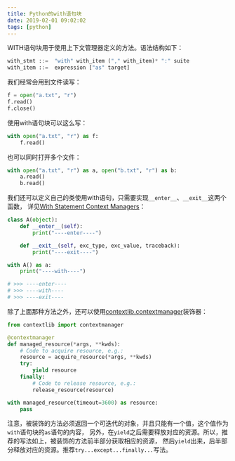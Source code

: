```yaml
---
title: Python的with语句块
date: 2019-02-01 09:02:02
tags: [python]
---
```


WITH语句块用于使用上下文管理器定义的方法。语法结构如下：

```python
with_stmt ::=  "with" with_item ("," with_item)* ":" suite
with_item ::=  expression ["as" target]
```

我们经常会用到文件读写：

```python
f = open("a.txt", "r")
f.read()
f.close()
```

使用with语句块可以这么写：

```python
with open("a.txt", "r") as f:
    f.read()
```

<!--more-->

也可以同时打开多个文件：

```python
with open("a.txt", "r") as a, open("b.txt", "r") as b:
    a.read()
    b.read()
```

我们还可以定义自己的类使用with语句，只需要实现`__enter__`、`__exit__`这两个函数，
详见[With Statement Context Managers][context-managers]：

```python
class A(object):
    def __enter__(self):
        print("----enter----")

    def __exit__(self, exc_type, exc_value, traceback):
        print("----exit----")

with A() as a:
    print("----with----")

# >>> ----enter----
# >>> ----with----
# >>> ----exit----
```

除了上面那种方法之外，还可以使用[contextlib.contextmanager][contextlib.contextmanager]装饰器：

```python
from contextlib import contextmanager

@contextmanager
def managed_resource(*args, **kwds):
    # Code to acquire resource, e.g.:
    resource = acquire_resource(*args, **kwds)
    try:
        yield resource
    finally:
        # Code to release resource, e.g.:
        release_resource(resource)

with managed_resource(timeout=3600) as resource:
    pass
```

注意，被装饰的方法必须返回一个可迭代的对象，并且只能有一个值，这个值作为`with`语句块的`as`语句的内容，
另外，在`yield`之后需要释放对应的资源。所以，推荐的写法如上，被装饰的方法前半部分获取相应的资源，
然后`yield`出来，后半部分释放对应的资源。推荐`try...except...finally...`写法。


[context-managers]: https://docs.python.org/3.7/reference/datamodel.html#context-managers
[contextlib.contextmanager]: https://docs.python.org/3.7/library/contextlib.html#contextlib.contextmanager
